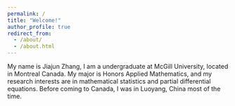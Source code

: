```yaml
---
permalink: /
title: "Welcome!"
author_profile: true
redirect_from: 
  - /about/
  - /about.html
---
```


My name is Jiajun Zhang, I am a undergraduate at McGill University, located in Montreal Canada. My major is Honors Applied Mathematics, and my research interests are in mathematical statistics and partial differential equations. Before coming to Canada, I was in Luoyang, China most of the time.








